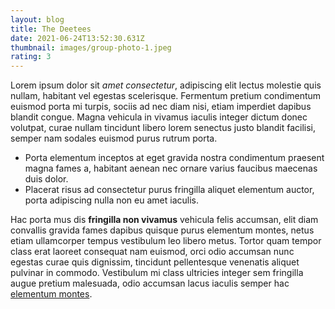 ```yaml
---
layout: blog
title: The Deetees
date: 2021-06-24T13:52:30.631Z
thumbnail: images/group-photo-1.jpeg
rating: 3
---
```

Lorem ipsum dolor sit *amet consectetur*, adipiscing elit lectus molestie quis nullam, habitant vel egestas scelerisque. Fermentum pretium condimentum euismod porta mi turpis, sociis ad nec diam nisi, etiam imperdiet dapibus blandit congue. Magna vehicula in vivamus iaculis integer dictum donec volutpat, curae nullam tincidunt libero lorem senectus justo blandit facilisi, semper nam sodales euismod purus rutrum porta. 

* Porta elementum inceptos at eget gravida nostra condimentum praesent magna fames a, habitant aenean nec ornare varius faucibus maecenas duis dolor. 
* Placerat risus ad consectetur purus fringilla aliquet elementum auctor, porta adipiscing nulla non eu amet iaculis. 

Hac porta mus dis **fringilla non vivamus** vehicula felis accumsan, elit diam convallis gravida fames dapibus quisque purus elementum montes, netus etiam ullamcorper tempus vestibulum leo libero metus. Tortor quam tempor class erat laoreet consequat nam euismod, orci odio accumsan nunc egestas curae quis dignissim, tincidunt pellentesque venenatis aliquet pulvinar in commodo. Vestibulum mi class ultricies integer sem fringilla augue pretium malesuada, odio accumsan lacus iaculis semper hac [elementum montes](https://thedeetees.co.uk).